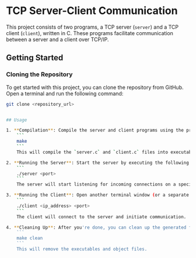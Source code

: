 # TCP Server-Client Communication

This project consists of two programs, a TCP server (`server`) and a TCP client (`client`), written in C. These programs facilitate communication between a server and a client over TCP/IP.

## Getting Started

### Cloning the Repository

To get started with this project, you can clone the repository from GitHub. Open a terminal and run the following command:

```sh
git clone <repository_url>


## Usage

1. **Compilation**: Compile the server and client programs using the provided Makefile. Open a terminal in the project directory and run the following command:
    ```
    make
    ```
    This will compile the `server.c` and `client.c` files into executables named `server` and `client`, respectively.

2. **Running the Server**: Start the server by executing the following command in the terminal:
    ```
    ./server <port>
    ```
    The server will start listening for incoming connections on a specified port.

3. **Running the Client**: Open another terminal window (or a separate machine) and run the client program using the following command:
    ```
    ./client <ip_address> <port>
    ```
    The client will connect to the server and initiate communication.

4. **Cleaning Up**: After you're done, you can clean up the generated files using the following command:
    ```
    make clean
    ```
    This will remove the executables and object files.

